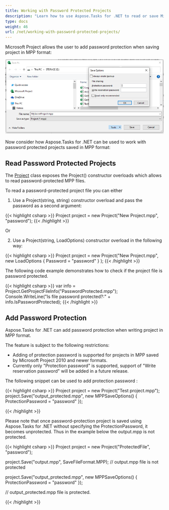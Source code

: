 ```yaml
---
title: Working with Password Protected Projects
description: "Learn how to use Aspose.Tasks for .NET to read or save Microsoft Project MPP project files with password protection. Also the samples of reading or saving password-protected projects in MPP format are presented below."
type: docs
weight: 46
url: /net/working-with-password-protected-projects/
---
```


Microsoft Project allows the user to add password protection when saving project in MPP format: 

![Save options in Save dialog in Microsoft Project](password_protected_file.png)

Now consider how Aspose.Tasks for .NET can be used to work with password protected projects saved in MPP format:

## **Read Password Protected Projects**
The [Project](https://reference.aspose.com/tasks/net/aspose.tasks/project) class exposes the Project() constructor overloads which allows to read password-protected MPP files.

To read a password-protected project file you can either 

1. Use a Project(string, string) constructor overload and pass the password as a second argument:

{{< highlight csharp >}}
Project project = new Project("New Project.mpp", "password");
{{< /highlight >}}

Or 

2. Use a Project(string, LoadOptions) constructor overload in the following way:

{{< highlight csharp >}}
Project project = new Project("New Project.mpp", new LoadOptions { Password = "password" } );
{{< /highlight >}}


The following code example demonstrates how to check if the project file is password protected.

{{< highlight csharp >}}
var info = Project.GetProjectFileInfo("PasswordProtected.mpp");
Console.WriteLine("Is file password protected?:" + info.IsPasswordProtected);
{{< /highlight >}}

## **Add Password Protection**

Aspose.Tasks for .NET can add password protection when writing project in MPP format.

The feature is subject to the following restrictions:

- Adding of protection password is supported for projects in MPP saved by Microsoft Project 2010 and newer formats.
- Currently only "Protection password" is supported, support of "Write reservation password" will be added in a future release.

The following snippet can be used to add protection password :

{{< highlight csharp >}}
Project project = new Project("Test project.mpp");
project.Save("output_protected.mpp",
    new MPPSaveOptions()
    {
        ProtectionPassword = "password"
    });

{{< /highlight >}}

Please note that once password-protection project is saved using Aspose.Tasks for .NET without specifying the ProtectionPassword, it becomes unprotected.
Thus in the example below the output.mpp is not protected.

{{< highlight csharp >}}
Project project = new Project("ProtectedFile", "password");

project.Save("output.mpp", SaveFileFormat.MPP);
// output.mpp file is not protected

project.Save("output_protected.mpp", new MPPSaveOptions()
    {
        ProtectionPassword = "password"
    });

// output_protected.mpp file is protected.

{{< /highlight >}}